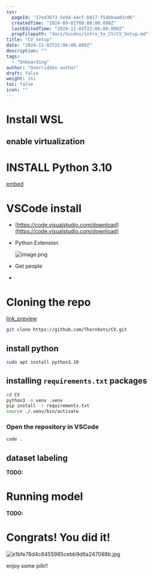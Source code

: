 ```yaml
---
sys:
  pageId: "17ed3673-5e94-44cf-b817-f54bbaa03c06"
  createdTime: "2024-09-01T00:08:00.000Z"
  lastEditedTime: "2024-11-03T22:06:00.000Z"
  propFilepath: "docs/Guides/intro_to_CV/CV_Setup.md"
title: "CV_Setup"
date: "2024-11-03T22:06:00.000Z"
description: ""
tags:
  - "Onboarding"
author: "Overridden author"
draft: false
weight: 161
toc: false
icon: ""
---
```


# Install WSL

## enable virtualization

# INSTALL Python 3.10

[embed](https://www.rose-hulman.edu/class/csse/csse132/2425a/labs/prelab1-wsl2.html)

# VSCode install

- [https://code.visualstudio.com/download](https://code.visualstudio.com/download)
- Python Extension

	![image.png](https://prod-files-secure.s3.us-west-2.amazonaws.com/d518164a-d88e-44d1-a4ee-3adb3bd8bce0/d82b6650-a5e4-4d3c-b8c9-93d817dae00e/image.png?X-Amz-Algorithm=AWS4-HMAC-SHA256&X-Amz-Content-Sha256=UNSIGNED-PAYLOAD&X-Amz-Credential=ASIAZI2LB4663OP3VCXZ%2F20250318%2Fus-west-2%2Fs3%2Faws4_request&X-Amz-Date=20250318T150907Z&X-Amz-Expires=3600&X-Amz-Security-Token=IQoJb3JpZ2luX2VjEAcaCXVzLXdlc3QtMiJHMEUCIGpHbyfDlzupkfKXZK7RDYJjmgK0PirvsqRj1K0agY8uAiEAjHv6leuD3%2FRiiC7uRgplbrBb4z3Wg%2By1tbREENhA%2FZgq%2FwMIYBAAGgw2Mzc0MjMxODM4MDUiDHDz8ubqw8Er2iPTFircA%2B3mq8X2UBMH8ZQBIKxr777O6Dkn%2BtnoYWpJ7BW%2Fz7wsPjyCJVkqBAghtgeEHYWVnUfQsmd7RrchXvnXa2LzdjQuFRH7EocR1m1uftErClAgRLE0I%2F9Vp71FjMMiGMHXeaE8pZFWVMll0zQmYik9UvxDFEi5C4qT6SOHhgDRwOWyJ1p1nwOkA6rLF5TdFlCx9CavCB%2Bn9FtVdTqngkeG%2BsSknQlLI0UqYRl7qWJ5%2BqxKVZcE9MLWyT2a4ISA%2FXUYeJ3gmjVdk3XxT6OuScLIIXqrny89Du9J%2B%2BwYO4Q5b887LJHMG9wyiS3rhwEp4HvAtS%2FNnIQWIlopaIArojXs5I2hfaDQJE5WGWup9wD%2F94jxrCbPapBHsZQyY7WtvYvp%2FFKwNDF1eXlEX6a6hz3jy681ZMN%2Fr4Z%2B2Yprs6cY%2FFo2piUW%2FKCzD%2BJt8bPduAry%2BkMrVXlObP1Hyktx20HM8UOneqWmSjXPrTdV2B1OqE6sWY3FfqrB7tDCG12L7rlW0d3ITNQpHTXb%2FEpwBRGixCO06n9%2FtWqIwIuNqwhlQ3PTNcygRep%2BjE%2BuP6fkCdEI5yJDnj8g3x4b2omwIuoMP2lEFvqAfuKkhFwJiQgrQtXYgawVX4UvghtzHg5nMIuV5r4GOqUBVnCmd60giCw8KVpw0x9REBiPSWzITbNqw57uenz%2FYbN%2FOqMyufOGMhsQmxpsY%2FqXdtSc%2BmLeGVDLewUp2mmoW09%2BJBKEwnz2%2B7sP8mAtDL9%2Bvu7Y2rF3sbJkBaU1aeCw8hpmctVpKqTWnH3HjR10194cjIKi9x%2Fhato06GZZNt7qiznyxXBvHodh1jCekOhwPlpA2wOdo7tNmTt0e71utz2qCFZd&X-Amz-Signature=2ea7a88a84e10e2f7efd8d69a7d9ffc08d73f384f7b3024be263a489ad4c9aa3&X-Amz-SignedHeaders=host&x-id=GetObject)
- Get people
- 

# Cloning the repo

[link_preview](https://github.com/Thornbots/CV/)

```bash
git clone https://github.com/Thornbots/CV.git
```

## install python

```bash
sudo apt install python3.10
```

## installing `requirements.txt` packages

```bash
cd CV
python3 -m venv .venv
pip install -r requirements.txt
source ./.venv/bin/activate
```

### Open the repository in VSCode

```bash
code .
```

## dataset labeling  

**TODO:**

# Running model

**TODO:**

# Congrats! You did it!

![e1bfe78d4c6455985cebb9d6a247088b.jpg](https://prod-files-secure.s3.us-west-2.amazonaws.com/d518164a-d88e-44d1-a4ee-3adb3bd8bce0/7d1ce04e-65d6-40c8-814d-754280e9515a/e1bfe78d4c6455985cebb9d6a247088b.jpg?X-Amz-Algorithm=AWS4-HMAC-SHA256&X-Amz-Content-Sha256=UNSIGNED-PAYLOAD&X-Amz-Credential=ASIAZI2LB4662Z4PZLUQ%2F20250318%2Fus-west-2%2Fs3%2Faws4_request&X-Amz-Date=20250318T150906Z&X-Amz-Expires=3600&X-Amz-Security-Token=IQoJb3JpZ2luX2VjEAcaCXVzLXdlc3QtMiJGMEQCIHWhE%2Fr6gLqg%2BJWQ9xt9noMcuTGV567WWFdPK5mfjoPVAiBOU6Z2RuhtTCMl7xrnDLy08WqinUmWC4OqhH433PqjwSr%2FAwhgEAAaDDYzNzQyMzE4MzgwNSIMpp7dnzqd4F2U3%2FV7KtwDxUAChAqzZzk2NhE5XfaSUYcol623bCdRklL1My8ILWBg7yhbiO8bfMeN8syvENlJqVqjPNuUcj1tIVtNon9%2F2SZ4wWoGiFIlZMy9r9CvmbvTST0kC2j6WiRfIBgcHga78Sz3TWQDuWAq0rXkClZ2OZm%2FuReBi22vXCj%2BJGGnzo1zjlfRNgOaxBTvNP41A%2F%2FjqNPGWzMpVTDRF%2BYYtfg0GoM52Z96oGP94hhFUQDpOGm1OpiP7gIXfYgM6y35v4Zx1qMeb1ZgQaaCwTfbsmdgaTk7gfUV%2FyCAyQqG%2FZ3ByNC78KV6a%2BshPMPfAD2fs5lnUQRmYHZ%2FGLUgL1FysJUPo3N2mLTXTHbSqB2wPr0%2F6tI2dTikK6AZLOwa5qcbPdbEFAqatqarTNX4h257fBaTUYgsRUqkPngXvIhcLJgJBcoGrbL9wqn3sh7p0VjrcxNznk0T2Io6jLuGHMNin9FMuNuQnaP7qmr6tM2bBpXwBxlVnnEdjz%2FPgu00j3QTxKSG12irRxrda30x1%2FbPZzqqGbbh%2BYtF5Fw1n2gPmLlVd8TnP%2Baunn8I9h9dO8U%2FMn1d6Zna1Ix1h%2BSwzJuxkOcE096wczb1X6TsEoFR6ov%2Fs%2FH%2FTU5qYX5lJGRH2Tsw1pTmvgY6pgHRM4gIsPf9t7n0FIYKFdO452golbBv%2FFC%2BSh7JkqdnQgWARatzHcnUXHnqV%2BSXGI30INjKffS4F6f1j8fSq22Ik5FsHhxESRtb2egANwVRpFKP%2BAsAbPf1s3gk7BcapTz%2BTcVOSgH3nY28uXDmZKoKX17pEc7YAPvOiaRECgZiCu%2FHpJ3UUDlEy905cZ8EqaUWaMI7AHxLwLwof4hb4Xk0IxZ4Rfmq&X-Amz-Signature=3aba6034d697e5d40aa6ab01839d7d49a36f395a314f6938fb89ecf6a4b3c524&X-Amz-SignedHeaders=host&x-id=GetObject)

enjoy some pilk!!
